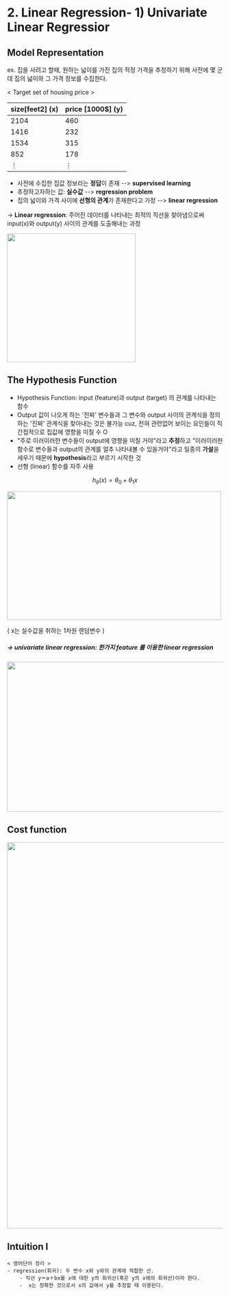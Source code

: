 # 2. Linear Regression- 1) Univariate Linear Regressior

## Model Representation

ex. 집을 사려고 할때, 원하는 넓이를 가진 집의 적정 가격을 추정하기 위해 사전에 몇 군데 집의 넓이와 그 가격 정보를 수집한다.

< Target set of housing price >

|size[feet2] (x)|price [1000$] (y)|
|---|---|
|2104|460|
|1416|232|
|1534|315|
|852|178|
|⋮	|⋮ |

- 사전에 수집한 집값 정보라는 **정답**이 존재 --> **supervised learning**
- 추정하고자하는 값: **실수값** --> **regression problem**
- 집의 넓이와 가격 사이에 **선형의 관계**가 존재한다고 가정 --> **linear regression**

->  **Linear regression**: 주어진 데이터를 나타내는 최적의 직선을 찾아냄으로써 input(x)와 output(y) 사이의 관계를 도출해내는 과정

<img src="https://user-images.githubusercontent.com/46768752/77544024-d188e100-6eeb-11ea-8908-9fd985186ea1.png" width="300" height="300">

## The Hypothesis Function
- Hypothesis Function: input (feature)과 output (target) 의 관계를 나타내는 함수
- Output 값이 나오게 하는 '진짜' 변수들과 그 변수와 output 사이의 관계식을 정의하는 '진짜' 관계식을 찾아내는 것은 불가능
cuz, 전혀 관련없어 보이는 요인들이 직간접적으로 집값에 영향을 미칠 수 O
- "주로 이러이러한 변수들이 output에 영향을 미칠 거야"라고 **추정**하고 "이러이러한 함수로 변수들과 output의 관계를 얼추 나타내볼 수 있을거야"라고 일종의 **가설**을 세우기 때문에 **hypothesis**라고 부르기 시작한 것
- 선형 (linear) 함수를 자주 사용



$$ h_{\theta}(x)={\theta}_0+{\theta}_1x $$

<img src="https://user-images.githubusercontent.com/46768752/77754917-99121000-706f-11ea-9c78-94dd57fe9b25.png" width="500" height="300">

( x는 실수값을 취하는 1차원 랜덤변수 )
##### -> univariate linear regression: 한가지 feature 를 이용한 linear regression


<img src="https://user-images.githubusercontent.com/46768752/77544050-db124900-6eeb-11ea-8572-97864821cc71.png"
width="700" height="350">


## Cost function

<img src="https://user-images.githubusercontent.com/46768752/77754925-9e6f5a80-706f-11ea-998e-88e7bd48588f.png" width="700" height="900">

## Intuition I









```
< 영어단어 정리 >
- regression(회귀): 두 변수 x와 y와의 관계에 적합한 선.
	- 직선 y＝a＋bx를 x에 대한 y의 회귀선(혹은 y의 x에의 회귀선)이라 한다.
	-  x는 정확한 것으로서 x의 값에서 y를 추정할 때 이용된다.

```